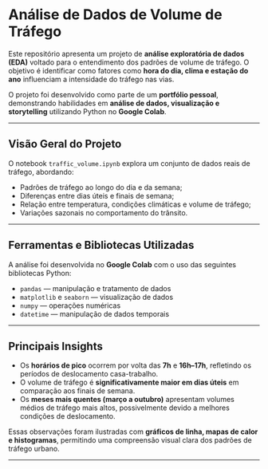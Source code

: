#  Análise de Dados de Volume de Tráfego

Este repositório apresenta um projeto de **análise exploratória de dados (EDA)** voltado para o entendimento dos padrões de volume de tráfego. O objetivo é identificar como fatores como **hora do dia, clima e estação do ano** influenciam a intensidade do tráfego nas vias.

O projeto foi desenvolvido como parte de um **portfólio pessoal**, demonstrando habilidades em **análise de dados, visualização e storytelling** utilizando Python no **Google Colab**.

---

##  Visão Geral do Projeto

O notebook `traffic_volume.ipynb` explora um conjunto de dados reais de tráfego, abordando:

- Padrões de tráfego ao longo do dia e da semana;  
- Diferenças entre dias úteis e finais de semana;  
- Relação entre temperatura, condições climáticas e volume de tráfego;  
- Variações sazonais no comportamento do trânsito.

---

##  Ferramentas e Bibliotecas Utilizadas

A análise foi desenvolvida no **Google Colab** com o uso das seguintes bibliotecas Python:

- `pandas` — manipulação e tratamento de dados  
- `matplotlib` e `seaborn` — visualização de dados  
- `numpy` — operações numéricas  
- `datetime` — manipulação de dados temporais  

---

##  Principais Insights

- Os **horários de pico** ocorrem por volta das **7h** e **16h–17h**, refletindo os períodos de deslocamento casa-trabalho.  
- O volume de tráfego é **significativamente maior em dias úteis** em comparação aos finais de semana.  
- Os **meses mais quentes (março a outubro)** apresentam volumes médios de tráfego mais altos, possivelmente devido a melhores condições de deslocamento.  

Essas observações foram ilustradas com **gráficos de linha, mapas de calor e histogramas**, permitindo uma compreensão visual clara dos padrões de tráfego urbano.

---
